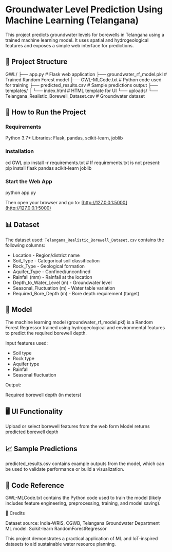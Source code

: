 # Groundwater Level Prediction Using Machine Learning (Telangana)

This project predicts groundwater levels for borewells in Telangana using a trained machine learning model. It uses spatial and hydrogeological features and exposes a simple web interface for predictions.

## 📂 Project Structure

GWL/
├── app.py                          # Flask web application
├── groundwater_rf_model.pkl        # Trained Random Forest model
├── GWL-MLCode.txt                  # Python code used for training
├── predicted_results.csv           # Sample predictions output
├── templates/
│   └── index.html                  # HTML template for UI
└── uploads/
    └── Telangana_Realistic_Borewell_Dataset.csv  # Groundwater dataset

## 🚀 How to Run the Project

### Requirements

Python 3.7+
Libraries: Flask, pandas, scikit-learn, joblib

### Installation

cd GWL
pip install -r requirements.txt  # If requirements.txt is not present:
pip install flask pandas scikit-learn joblib

### Start the Web App

python app.py

Then open your browser and go to: [http://127.0.0.1:5000](http://127.0.0.1:5000)

## 📊 Dataset

The dataset used: `Telangana_Realistic_Borewell_Dataset.csv` contains the following columns:

* Location - Region/district name
* Soil_Type - Categorical soil classification
* Rock_Type - Geological formation
* Aquifer_Type - Confined/unconfined
* Rainfall (mm) - Rainfall at the location
* Depth_to_Water_Level (m) - Groundwater level
* Seasonal_Fluctuation (m) - Water table variation
* Required_Bore_Depth (m) - Bore depth requirement (target)

## 🤖 Model

The machine learning model (groundwater_rf_model.pkl) is a Random Forest Regressor trained using hydrogeological and environmental features to predict the required borewell depth.

Input features used:

* Soil type
* Rock type
* Aquifer type
* Rainfall
* Seasonal fluctuation

Output:

Required borewell depth (in meters)

## 🖥️ UI Functionality

Upload or select borewell features from the web form
Model returns predicted borewell depth

## 📈 Sample Predictions

predicted_results.csv contains example outputs from the model, which can be used to validate performance or build a visualization.

## 🧠 Code Reference

GWL-MLCode.txt contains the Python code used to train the model (likely includes feature engineering, preprocessing, training, and model saving).

 📌 Credits

Dataset source: India-WRIS, CGWB, Telangana Groundwater Department
ML model: Scikit-learn RandomForestRegressor

This project demonstrates a practical application of ML and IoT-inspired datasets to aid sustainable water resource planning.
